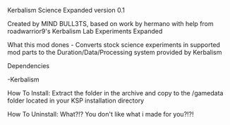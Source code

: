 Kerbalism Science Expanded version 0.1

Created by MIND BULL3TS, based on work by hermano with help from roadwarrior9's Kerbalism Lab Experiments Expanded

What this mod dones - Converts stock science experiments in supported mod parts to the Duration/Data/Processing system provided by Kerbalism 

Dependencies

-Kerbalism

How To Install:
Extract the folder in the archive and copy to the /gamedata folder located in your KSP installation directory

How To Uninstall:
What?!? You don't like what i made for you?!?!
